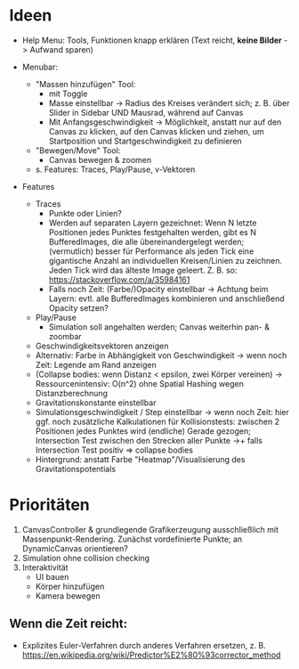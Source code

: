 # Ideen
- Help Menu: Tools, Funktionen knapp erklären (Text reicht, **keine Bilder** -> Aufwand sparen)
- Menubar:
    - "Massen hinzufügen" Tool:
        - mit Toggle
        - Masse einstellbar -> Radius des Kreises verändert sich; z. B. über Slider in Sidebar UND Mausrad, während auf
            Canvas
        - Mit Anfangsgeschwindigkeit -> Möglichkeit, anstatt nur auf den Canvas zu klicken, auf den Canvas klicken und
            ziehen, um Startposition und Startgeschwindigkeit zu definieren
    - "Bewegen/Move" Tool:
        - Canvas bewegen & zoomen
    - s. Features: Traces, Play/Pause, v-Vektoren

- Features
    - Traces
        - Punkte oder Linien?
        - Werden auf separaten Layern gezeichnet: Wenn N letzte Positionen jedes Punktes festgehalten werden, gibt es N
            BufferedImages, die alle übereinandergelegt werden; (vermutlich) besser für Performance als jeden Tick
            eine gigantische Anzahl an individuellen Kreisen/Linien zu zeichnen. Jeden Tick wird das älteste Image
            geleert. Z. B. so: https://stackoverflow.com/a/35984161
        - Falls noch Zeit: (Farbe/)Opacity einstellbar -> Achtung beim Layern: evtl. alle BufferedImages kombinieren und
            anschließend Opacity setzen?
    - Play/Pause
        - Simulation soll angehalten werden; Canvas weiterhin pan- & zoombar
    - Geschwindigkeitsvektoren anzeigen
    - Alternativ: Farbe in Abhängigkeit von Geschwindigkeit
        \-> wenn noch Zeit: Legende am Rand anzeigen
    - (Collapse bodies: wenn Distanz < epsilon, zwei Körper vereinen) -> Ressourcenintensiv: O(n^2) ohne Spatial Hashing
        wegen Distanzberechnung
    - Gravitationskonstante einstellbar
    - Simulationsgeschwindigkeit / Step einstellbar
        -> wenn noch Zeit: hier ggf. noch zusätzliche Kalkulationen für Kollisionstests: zwischen 2 Positionen jedes
        Punktes wird (endliche) Gerade gezogen; Intersection Test zwischen den Strecken aller Punkte
        ->+ falls Intersection Test positiv => collapse bodies
    - Hintergrund: anstatt Farbe "Heatmap"/Visualisierung des Gravitationspotentials

# Prioritäten
1. CanvasController & grundlegende Grafikerzeugung ausschließlich mit Massenpunkt-Rendering. Zunächst vordefinierte
    Punkte; an DynamicCanvas orientieren?
2. Simulation ohne collision checking
3. Interaktivität
    - UI bauen
    - Körper hinzufügen
    - Kamera bewegen
    

## Wenn die Zeit reicht:
- Explizites Euler-Verfahren durch anderes Verfahren ersetzen, z. B. https://en.wikipedia.org/wiki/Predictor%E2%80%93corrector_method